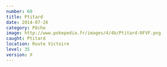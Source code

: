 ```yaml
---
number: 60
title: Ptitard
date: 2014-07-26
category: Pêche
image: http://www.pokepedia.fr/images/4/4b/Ptitard-RFVF.png
caught: Ptitard
location: Route Victoire
level: 35
version: X
---
```

